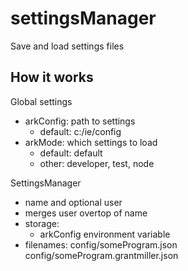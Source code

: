 # settingsManager
Save and load settings files

## How it works

Global settings
- arkConfig: path to settings
	- default: c:/ie/config
- arkMode: which settings to load
	- default: default
	- other: developer, test, node

SettingsManager
- name and optional user
- merges user overtop of name
- storage:
	- arkConfig environment variable
- filenames:
	config/someProgram.json
	config/someProgram.grantmiller.json

